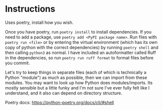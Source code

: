 # Instructions

Uses poetry, install how you wish.

Once you have poetry, run `poetry install` to install dependencies. If you need to add a package, use `poetry add <PyPI package name>`. Run files with `poetry run <file>` or by entering the virtual environment (which has its own copy of python with the correct dependencies) by running `poetry shell` and then calling `python3` as normal. I have included an autoformatter called Ruff in the dependencies, so run `poetry run ruff format` to format files before you commit.

Let's try to keep things in separate files (each of which is technically a Python "module") as much as possible, then we can import from these modules. You may want to look up how Python does modules/imports. Its mostly sensible but a little funky and I'm not sure I've ever fully felt like I understand, and it also can depend on directory structure.

Poetry docs:
https://python-poetry.org/docs/cli/#shell

